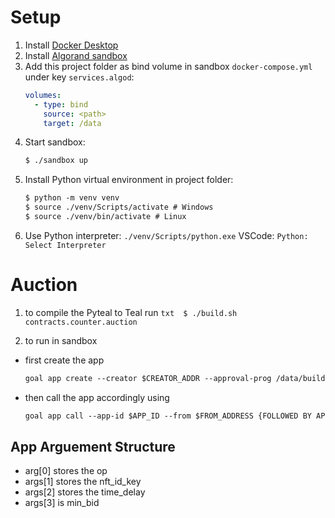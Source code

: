 # Setup

1. Install [Docker Desktop](https://www.docker.com/products/docker-desktop)
2. Install [Algorand sandbox](https://github.com/algorand/sandbox)
3. Add this project folder as bind volume in sandbox `docker-compose.yml` under key `services.algod`:
    ```yml
    volumes:
      - type: bind
        source: <path>
        target: /data
    ```
4. Start sandbox:
    ```txt
    $ ./sandbox up
    ```
5. Install Python virtual environment in project folder:
    ```txt
    $ python -m venv venv
    $ source ./venv/Scripts/activate # Windows
    $ source ./venv/bin/activate # Linux
    ```
6. Use Python interpreter: `./venv/Scripts/python.exe`
    VSCode: `Python: Select Interpreter`

# Auction

1. to compile the Pyteal to Teal 
    run ```txt 
        $ ./build.sh contracts.counter.auction
        ```

2. to run in sandbox 
- first create the app 
    ```txt
    goal app create --creator $CREATOR_ADDR --approval-prog /data/build/approval.teal --clear-prog /data/build/clear.teal --global-byteslices 3 --global-ints 6 --local-byteslices 0 --local-byteslices 0 --local-ints 0
    ```

- then call the app accordingly using 
     ```txt
    goal app call --app-id $APP_ID --from $FROM_ADDRESS {FOLLOWED BY APP ARGUEMENTS}
    ```

## App Arguement Structure 

- arg[0] stores the op
- args[1] stores the nft_id_key
- args[2] stores the time_delay
- args[3] is min_bid
